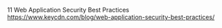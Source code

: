11 Web Application Security Best Practices
https://www.keycdn.com/blog/web-application-security-best-practices/
